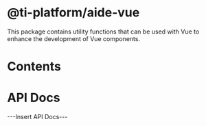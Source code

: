 # @ti-platform/aide-vue

This package contains utility functions that can be used with Vue to enhance the development of Vue components.

# Contents

# API Docs
---Insert API Docs---
